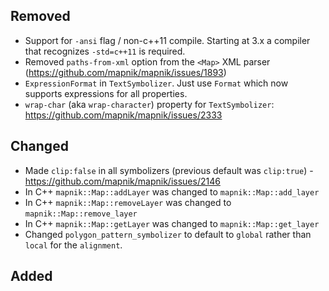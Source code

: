 ## Removed

 - Support for `-ansi` flag / non-c++11 compile. Starting at 3.x a compiler that recognizes `-std=c++11` is required.
 - Removed `paths-from-xml` option from the `<Map>` XML parser (https://github.com/mapnik/mapnik/issues/1893)
 - `ExpressionFormat` in `TextSymbolizer`. Just use `Format` which now supports expressions for all properties.
 - `wrap-char` (aka `wrap-character`) property for `TextSymbolizer`: https://github.com/mapnik/mapnik/issues/2333

## Changed

 - Made `clip:false` in all symbolizers (previous default was `clip:true`) - https://github.com/mapnik/mapnik/issues/2146
 - In C++ `mapnik::Map::addLayer` was changed to `mapnik::Map::add_layer`
 - In C++ `mapnik::Map::removeLayer` was changed to `mapnik::Map::remove_layer`
 - In C++ `mapnik::Map::getLayer` was changed to `mapnik::Map::get_layer`
 - Changed `polygon_pattern_symbolizer` to default to `global` rather than `local` for the `alignment`.

## Added
